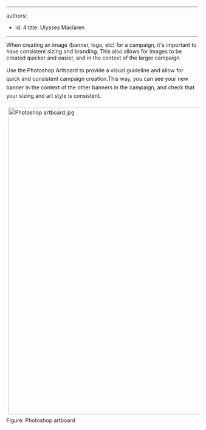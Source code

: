 

---
authors:
  - id: 4
    title: Ulysses Maclaren
---




<span class='intro'> <p>When creating an image (banner, logo, etc) for a campaign, it's important to have consistent sizing and branding. This also allows for images to be created quicker and easier, and in the context of the larger campaign.</p> </span>

<p>​<span style="line-height&#58;1.6;">Use the Photoshop Artboard to provide a visual guideline and allow for quick and consistent campaign creation.</span><span style="line-height&#58;1.6;">This way, you can see your new banner in the context of the other banners in the campaign, and check that your sizing and art style is consistent.&#160;​​</span></p><p><span style="line-height&#58;1.6;"><img src="/PublishingImages/Photoshop%20artboard.jpg" alt="Photoshop artboard.jpg" style="margin&#58;5px;width&#58;808px;" /><br>Figure&#58; Photoshop artboard</span></p>


